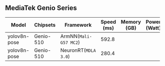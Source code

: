 ## MediaTek Genio Series
  
  | Model   |     Chipsets          |    Framework                |    Speed (ms) |   Memory (GB) |  Power (Watt) |     Temp (°C)    |
  |---------|-----------------------|-----------------------------|---------------|---------------|---------------|------------------|
  | yolov8n-pose  |  Genio-510 | ArmNN(`Mali-G57 MC2`)       | 592.8   |           |               |                  |
  | yolov8n-pose  |  Genio-510 | NeuronRT(`MDLA 3.0`)        | 280.4   |           |               |                  |
